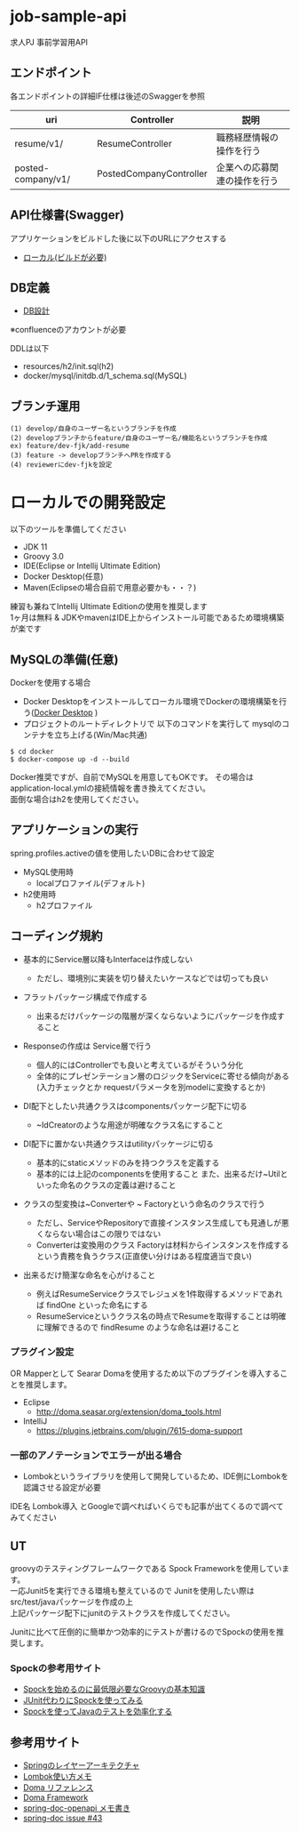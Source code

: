 # job-sample-api

求人PJ 事前学習用API

## エンドポイント

各エンドポイントの詳細IF仕様は後述のSwaggerを参照

| uri | Controller | 説明   |
|----  |----   | ---   |
| resume/v1/  | ResumeController  | 職務経歴情報の操作を行う  |
| posted-company/v1/  | PostedCompanyController  | 企業への応募関連の操作を行う  |

## API仕様書(Swagger)
アプリケーションをビルドした後に以下のURLにアクセスする
- [ローカル(ビルドが必要)](http://localhost:8080/swagger-ui/index.html)

## DB定義
- [DB設計](https://namugahaku.atlassian.net/l/cp/DA8wbXq6)

※confluenceのアカウントが必要

DDLは以下
- resources/h2/init.sql(h2)
- docker/mysql/initdb.d/1_schema.sql(MySQL)

## ブランチ運用

~~~
(1) develop/自身のユーザー名というブランチを作成
(2) developブランチからfeature/自身のユーザー名/機能名というブランチを作成
ex) feature/dev-fjk/add-resume
(3) feature -> developブランチへPRを作成する
(4) reviewerにdev-fjkを設定
~~~

# ローカルでの開発設定

以下のツールを準備してください

- JDK 11
- Groovy 3.0
- IDE(Eclipse or Intellij Ultimate Edition)
- Docker Desktop(任意)
- Maven(Eclipseの場合自前で用意必要かも・・？)

練習も兼ねてIntellij Ultimate Editionの使用を推奨します<br>
1ヶ月は無料 & JDKやmavenはIDE上からインストール可能であるため環境構築が楽です

## MySQLの準備(任意)

Dockerを使用する場合

- Docker Desktopをインストールしてローカル環境でDockerの環境構築を行う([Docker Desktop](https://www.docker.com/products/docker-desktop) )
- プロジェクトのルートディレクトリで 以下のコマンドを実行して mysqlのコンテナを立ち上げる(Win/Mac共通)

~~~
$ cd docker
$ docker-compose up -d --build
~~~ 

Docker推奨ですが、自前でMySQLを用意してもOKです。 その場合はapplication-local.ymlの接続情報を書き換えてください。<br>
面倒な場合はh2を使用してください。

## アプリケーションの実行

spring.profiles.activeの値を使用したいDBに合わせて設定

- MySQL使用時
    - localプロファイル(デフォルト)
- h2使用時
    - h2プロファイル

## コーディング規約
- 基本的にService層以降もInterfaceは作成しない
    - ただし、環境別に実装を切り替えたいケースなどでは切っても良い
    
  
- フラットパッケージ構成で作成する
    - 出来るだけパッケージの階層が深くならないようにパッケージを作成すること
    

- Responseの作成は Service層で行う
    - 個人的にはControllerでも良いと考えているがそういう分化
    - 全体的にプレゼンテーション層のロジックをServiceに寄せる傾向がある(入力チェックとか requestパラメータを別modelに変換するとか)



- DI配下としたい共通クラスはcomponentsパッケージ配下に切る
    - ~IdCreatorのような用途が明確なクラス名にすること


- DI配下に置かない共通クラスはutilityパッケージに切る
    - 基本的にstaticメソッドのみを持つクラスを定義する
    - 基本的には上記のcomponentsを使用すること また、出来るだけ~Utilといった命名のクラスの定義は避けること


- クラスの型変換は~Converterや ~ Factoryという命名のクラスで行う
    - ただし、ServiceやRepositoryで直接インスタンス生成しても見通しが悪くならない場合はこの限りではない
    - Converterは変換用のクラス Factoryは材料からインスタンスを作成するという責務を負うクラス(正直使い分けはある程度適当で良い)


- 出来るだけ簡潔な命名を心がけること
    - 例えばResumeServiceクラスでレジュメを1件取得するメソッドであれば findOne といった命名にする
    - ResumeServiceというクラス名の時点でResumeを取得することは明確に理解できるので findResume のような命名は避けること

### プラグイン設定

OR Mapperとして Searar Domaを使用するため以下のプラグインを導入することを推奨します。

- Eclipse
    - http://doma.seasar.org/extension/doma_tools.html
- IntelliJ
    - https://plugins.jetbrains.com/plugin/7615-doma-support
    
### 一部のアノテーションでエラーが出る場合
- Lombokというライブラリを使用して開発しているため、IDE側にLombokを認識させる設定が必要

IDE名 Lombok導入 とGoogleで調べればいくらでも記事が出てくるので調べてみてください

## UT

groovyのテスティングフレームワークである Spock Frameworkを使用しています。<br>
一応Junit5を実行できる環境も整えているので Junitを使用したい際は src/test/javaパッケージを作成の上<br>
上記パッケージ配下にjunitのテストクラスを作成してください。

Junitに比べて圧倒的に簡単かつ効率的にテストが書けるのでSpockの使用を推奨します。

### Spockの参考用サイト

- [Spockを始めるのに最低限必要なGroovyの基本知識](https://qiita.com/yonetty/items/4322e76f93d36ce666c2)
- [JUnit代わりにSpockを使ってみる](https://recruit.gmo.jp/engineer/jisedai/blog/junit-spock/)
- [Spockを使ってJavaのテストを効率化する](https://qiita.com/umeki_ryo/items/98336bb8badca6dc11ac)

## 参考用サイト

- [Springのレイヤーアーキテクチャ](http://terasolunaorg.github.io/guideline/public_review/Overview/ApplicationLayering.html)
- [Lombok使い方メモ](https://qiita.com/opengl-8080/items/671ffd4bf84fe5e32557)
- [Doma リファレンス](http://doma.seasar.org/reference/index.html)
- [Doma Framework](https://github.com/domaframework/doma-spring-boot)
- [spring-doc-openapi メモ書き](https://ksby.hatenablog.com/entry/2021/03/25/072126)
- [spring-doc issue #43](https://github.com/springdoc/springdoc-openapi/issues/43)
